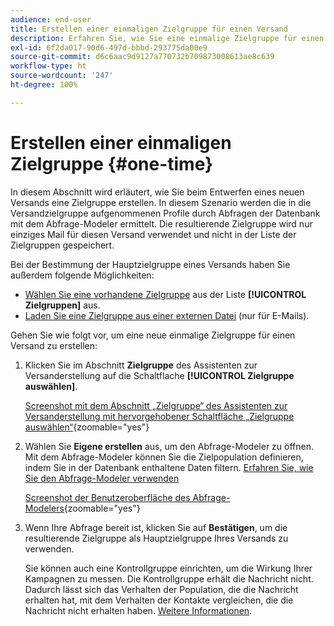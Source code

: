 ```yaml
---
audience: end-user
title: Erstellen einer einmaligen Zielgruppe für einen Versand
description: Erfahren Sie, wie Sie eine einmalige Zielgruppe für einen Versand erstellen.
exl-id: 6f2da017-90d6-497d-bbbd-293775da00e9
source-git-commit: d6c6aac9d9127a770732b709873008613ae8c639
workflow-type: ht
source-wordcount: '247'
ht-degree: 100%

---
```


# Erstellen einer einmaligen Zielgruppe {#one-time}

In diesem Abschnitt wird erläutert, wie Sie beim Entwerfen eines neuen Versands eine Zielgruppe erstellen. In diesem Szenario werden die in die Versandzielgruppe aufgenommenen Profile durch Abfragen der Datenbank mit dem Abfrage-Modeler ermittelt. Die resultierende Zielgruppe wird nur einziges Mail für diesen Versand verwendet und nicht in der Liste der Zielgruppen gespeichert.

Bei der Bestimmung der Hauptzielgruppe eines Versands haben Sie außerdem folgende Möglichkeiten:
* [Wählen Sie eine vorhandene Zielgruppe](add-audience.md) aus der Liste **[!UICONTROL Zielgruppen]** aus.
* [Laden Sie eine Zielgruppe aus einer externen Datei](file-audience.md) (nur für E-Mails).

Gehen Sie wie folgt vor, um eine neue einmalige Zielgruppe für einen Versand zu erstellen:

1. Klicken Sie im Abschnitt **Zielgruppe** des Assistenten zur Versanderstellung auf die Schaltflache **[!UICONTROL Zielgruppe auswählen]**.

   [Screenshot mit dem Abschnitt „Zielgruppe“ des Assistenten zur Versanderstellung mit hervorgehobener Schaltfläche „Zielgruppe auswählen“](assets/segment-builder0.png){zoomable="yes"}

1. Wählen Sie **Eigene erstellen** aus, um den Abfrage-Modeler zu öffnen. Mit dem Abfrage-Modeler können Sie die Zielpopulation definieren, indem Sie in der Datenbank enthaltene Daten filtern. [Erfahren Sie, wie Sie den Abfrage-Modeler verwenden](../query/query-modeler-overview.md)

   [Screenshot der Benutzeroberfläche des Abfrage-Modelers](assets/query-modeler.png){zoomable="yes"}

1. Wenn Ihre Abfrage bereit ist, klicken Sie auf **Bestätigen**, um die resultierende Zielgruppe als Hauptzielgruppe Ihres Versands zu verwenden.

   Sie können auch eine Kontrollgruppe einrichten, um die Wirkung Ihrer Kampagnen zu messen. Die Kontrollgruppe erhält die Nachricht nicht. Dadurch lässt sich das Verhalten der Population, die die Nachricht erhalten hat, mit dem Verhalten der Kontakte vergleichen, die die Nachricht nicht erhalten haben. [Weitere Informationen](control-group.md).